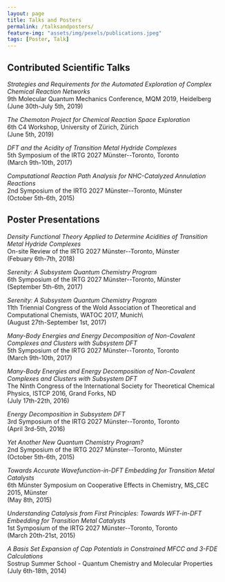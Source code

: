 ```yaml
---
layout: page
title: Talks and Posters
permalink: /talksandposters/
feature-img: "assets/img/pexels/publications.jpeg"
tags: [Poster, Talk]
---
```

## Contributed Scientific Talks
*Strategies and Requirements for the Automated Exploration of Complex Chemical Reaction Networks*  
9th Molecular Quantum Mechanics Conference, MQM 2019, Heidelberg  
(June 30th-July 5th, 2019)  
  
*The Chemoton Project for Chemical Reaction Space Exploration*  
6th C4 Workshop, University of Zürich, Zürich  
(June 5th, 2019)  
  
*DFT and the Acidity of Transition Metal Hydride Complexes*  
5th Symposium of the IRTG 2027 Münster--Toronto, Toronto    
(March 9th-10th, 2017)  
  
*Computational Reaction Path Analysis for NHC-Catalyzed Annulation Reactions*  
2nd Symposium of the IRTG 2027 Münster--Toronto, Münster   
(October 5th-6th, 2015)  

## Poster Presentations
*Density Functional Theory Applied to Determine Acidities of Transition Metal Hydride Complexes*  
On-site Review of the IRTG 2027 Münster--Toronto, Münster  
(Febuary 6th-7th, 2018)  
  
*Serenity: A Subsystem Quantum Chemistry Program*  
6th Symposium of the IRTG 2027 Münster--Toronto, Münster  
(September 5th-6th, 2017)  
  
*Serenity: A Subsystem Quantum Chemistry Program*  
11th Triennial Congress of the Wold Association of Theoretical and Computational Chemists, WATOC 2017, Munich\\  
(August 27th-September 1st, 2017)  
  
*Many-Body Energies and Energy Decomposition of Non-Covalent Complexes and Clusters with Subsystem DFT*  
5th Symposium of the IRTG 2027 Münster--Toronto, Toronto  
(March 9th-10th, 2017)  
  
*Many-Body Energies and Energy Decomposition of Non-Covalent Complexes and Clusters with Subsystem DFT*  
The Ninth Congress of the International Society for Theoretical Chemical Physics, ISTCP 2016, Grand Forks, ND  
(July 17th-22th, 2016)  
  
*Energy Decomposition in Subsystem DFT*    
3rd Symposium of the IRTG 2027 Münster--Toronto, Toronto   
(April 3rd-5th, 2016)  
  
*Yet Another New Quantum Chemistry Program?*  
2nd Symposium of the IRTG 2027 Münster--Toronto, Münster   
(October 5th-6th, 2015)  
   
*Towards Accurate Wavefunction-in-DFT Embedding for Transition Metal Catalysts*  
6th Münster Symposium on Cooperative Effects in Chemistry, MS\_CEC 2015, Münster  
(May 8th, 2015)  
  
*Understanding Catalysis from First Principles: Towards WFT-in-DFT Embedding for Transition Metal Catalysts*  
1st Symposium of the IRTG 2027 Münster--Toronto, Toronto    
(March 20th-21st, 2015)    
 
*A Basis Set Expansion of Cap Potentials in Constrained MFCC and 3-FDE Calculations*  
Sostrup Summer School - Quantum Chemistry and Molecular Properties  
(July 6th-18th, 2014)  
